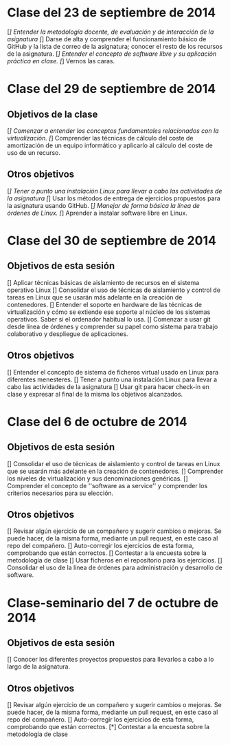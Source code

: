 # Clase del 23 de septiembre de 2014

[*] Entender la metodología docente, de evaluación y de interacción de la asignatura
[*] Darse de alta y comprender el funcionamiento básico de GitHub y la lista de correo de la asignatura; conocer el resto de los recursos de la asignatura.
[*] Entender el concepto de software libre y su aplicación práctica en clase.
[*] Vernos las caras.


# Clase del 29 de septiembre de 2014

## Objetivos de la clase

[*] Comenzar a entender los conceptos fundamentales relacionados con la virtualización.
[*] Comprender las técnicas de cálculo del coste de amortización de un equipo informático y aplicarlo al cálculo del coste de uso de un recurso.

## Otros objetivos

[*] Tener a punto una instalación Linux para llevar a cabo las actividades de la asignatura
[*] Usar los métodos de entrega de ejercicios propuestos para la asignatura usando GitHub.
[*] Manejar de forma básica la línea de órdenes de Linux.
[*] Aprender a instalar software libre en Linux.

# Clase del 30 de septiembre de 2014

## Objetivos de esta sesión

[] Aplicar técnicas básicas de aislamiento de recursos en el sistema operativo Linux
[] Consolidar el uso de técnicas de aislamiento y control de tareas en Linux que se usarán más adelante en la creación de contenedores.
[] Entender el soporte en hardware de las técnicas de virtualización y cómo se extiende ese soporte al núcleo de los sistemas operativos. Saber si el ordenador habitual lo usa.
[] Comenzar a usar git desde línea de órdenes y comprender su papel como sistema para trabajo colaborativo y despliegue de aplicaciones.

## Otros objetivos

[] Entender el concepto de sistema de ficheros virtual usado en Linux para diferentes menesteres.
[] Tener a punto una instalación Linux para llevar a cabo las actividades de la asignatura
[] Usar git para hacer check-in en clase y expresar al final de la misma los objetivos alcanzados.

# Clase del 6 de octubre de 2014

## Objetivos de esta sesión

[] Consolidar el uso de técnicas de aislamiento y control de tareas en Linux que se usarán más adelante en la creación de contenedores.
[] Comprender los niveles de virtualización y sus denominaciones genéricas.
[] Comprender el concepto de ''software as a service'' y comprender los criterios necesarios para su elección.

## Otros objetivos

[] Revisar algún ejercicio de un compañero y sugerir cambios o mejoras. Se puede hacer, de la misma forma, mediante un pull request, en este caso al repo del compañero.
[] Auto-corregir los ejercicios de esta forma, comprobando que están correctos.
[] Contestar a la encuesta sobre la metodología de clase
[] Usar ficheros en el repositorio para los ejercicios.
[] Consolidar el uso de la línea de órdenes para administración y desarrollo de software.

# Clase-seminario del 7 de octubre de 2014

## Objetivos de esta sesión

[] Conocer los diferentes proyectos propuestos para llevarlos a cabo a lo largo de la asignatura.

## Otros objetivos

[] Revisar algún ejercicio de un compañero y sugerir cambios o mejoras. Se puede hacer, de la misma forma, mediante un pull request, en este caso al repo del compañero.
[] Auto-corregir los ejercicios de esta forma, comprobando que están correctos.
[*] Contestar a la encuesta sobre la metodología de clase
















